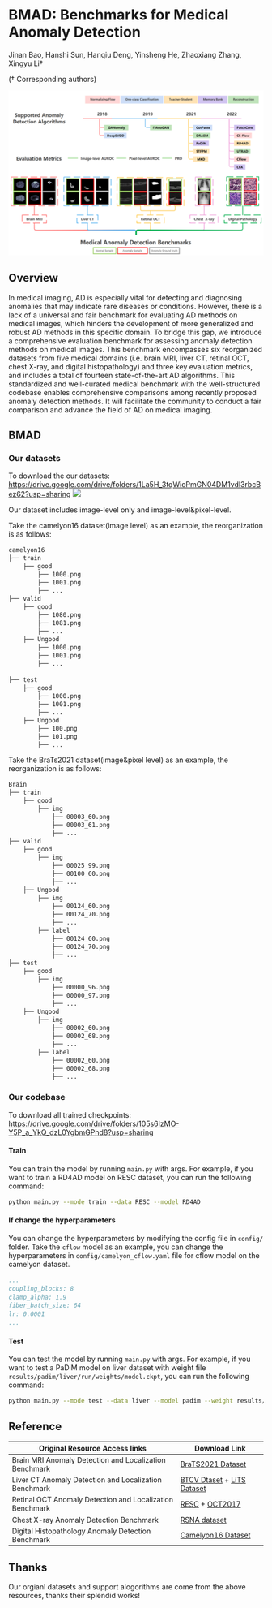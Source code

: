 # BMAD: Benchmarks for Medical Anomaly Detection
Jinan Bao, Hanshi Sun, Hanqiu Deng, Yinsheng He, Zhaoxiang Zhang, Xingyu Li†

(† Corresponding authors)


![](imgs/F1.png)

## Overview
In medical imaging, AD is especially vital for detecting and diagnosing anomalies that may indicate rare diseases or conditions. However, there is a lack of a universal and fair benchmark for evaluating AD methods on medical images, which hinders the development of more generalized and robust AD methods in this specific domain. To bridge this gap, we introduce a comprehensive evaluation benchmark for assessing anomaly detection methods on medical images. This benchmark encompasses six reorganized datasets from five medical domains (i.e. brain MRI, liver CT, retinal OCT, chest X-ray, and digital histopathology) and three key evaluation metrics, and includes a total of fourteen state-of-the-art AD algorithms. This standardized and well-curated medical benchmark with the well-structured codebase enables comprehensive comparisons among recently proposed anomaly detection methods. It will facilitate the community to conduct a fair comparison and advance the field of AD on medical imaging.
      
## BMAD
### Our datasets
To download the our datasets: https://drive.google.com/drive/folders/1La5H_3tqWioPmGN04DM1vdl3rbcBez62?usp=sharing
![](imgs/whole-vision.png)

Our dataset includes image-level only and image-level&pixel-level. 

Take the camelyon16 dataset(image level) as an example, the reorganization is as follows:

```text
camelyon16
├── train
    ├── good
        ├── 1000.png
        ├── 1001.png
        ├── ...
├── valid
    ├── good
        ├── 1080.png
        ├── 1081.png
        ├── ...
    ├── Ungood
        ├── 1000.png
        ├── 1001.png
        ├── ...
    
├── test
    ├── good
        ├── 1000.png
        ├── 1001.png
        ├── ...
    ├── Ungood
        ├── 100.png
        ├── 101.png
        ├── ...
```

Take the BraTs2021 dataset(image&pixel level) as an example, the reorganization is as follows:

```text
Brain
├── train
    ├── good
        ├── img
            ├── 00003_60.png
            ├── 00003_61.png
            ├── ...
├── valid
    ├── good
        ├── img
            ├── 00025_99.png
            ├── 00100_60.png
            ├── ...
    ├── Ungood
        ├── img
            ├── 00124_60.png
            ├── 00124_70.png
            ├── ...
        ├── label
            ├── 00124_60.png
            ├── 00124_70.png
            ├── ...
├── test
    ├── good
        ├── img
            ├── 00000_96.png
            ├── 00000_97.png
            ├── ...
    ├── Ungood
        ├── img
            ├── 00002_60.png
            ├── 00002_68.png
            ├── ...
        ├── label
            ├── 00002_60.png
            ├── 00002_68.png
            ├── ...
```


### Our codebase
To download all trained checkpoints: https://drive.google.com/drive/folders/105s6IzMO-Y5P_a_YkQ_dzL0YgbmGPhd8?usp=sharing
#### Train
You can train the model by running `main.py` with args. For example, if you want to train a RD4AD model on RESC dataset, you can run the following command:

```bash
python main.py --mode train --data RESC --model RD4AD
```
#### If change the hyperparameters
You can change the hyperparameters by modifying the config file in `config/` folder. Take the `cflow` model as an example, you can change the hyperparameters in `config/camelyon_cflow.yaml` file for cflow model on the camelyon dataset.

```yaml
...
coupling_blocks: 8
clamp_alpha: 1.9
fiber_batch_size: 64
lr: 0.0001
...
```
#### Test
You can test the model by running `main.py` with args. For example, if you want to test a PaDiM model on liver dataset with weight file `results/padim/liver/run/weights/model.ckpt`, you can run the following command:

```bash
python main.py --mode test --data liver --model padim --weight results/padim/liver/run/weights/model.ckpt
```
## Reference 
| Original Resource Access links | Download Link                                                |
| -------------- | ------------------------------------------------------------ |
| Brain MRI Anomaly Detection and Localization Benchmark | [BraTS2021 Dataset](http://braintumorsegmentation.org/)                   |
| Liver CT Anomaly Detection and Localization Benchmark | [BTCV Dtaset](https://www.synapse.org/#!Synapse:syn3193805/wiki/217753) + [LiTS Dataset](https://www.kaggle.com/datasets/andrewmvd/liver-tumor-segmentation)   |
| Retinal OCT Anomaly Detection and Localization Benchmark | [RESC](https://github.com/CharlesKangZhou/P_Net_Anomaly_Detection) + [OCT2017](https://www.kaggle.com/datasets/paultimothymooney/kermany2018) |
| Chest X-ray Anomaly Detection Benchmark                  | [RSNA dataset](https://www.kaggle.com/competitions/rsna-pneumonia-detection-challenge/overview) |
| Digital Histopathology Anomaly Detection Benchmark       | [Camelyon16 Dataset](https://camelyon17.grand-challenge.org/Data/)                        |
 

## Thanks
Our orgianl datasets and support alogorithms are come from the above resources, thanks their splendid works!

